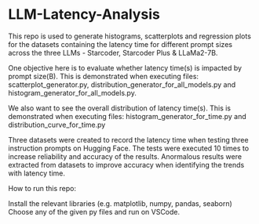 # LLM-Latency-Analysis
This repo is used to generate histograms, scatterplots and regression plots for the datasets containing the latency time for different prompt sizes across the three LLMs - Starcoder, Starcoder Plus & LLaMa2-7B.

One objective here is to evaluate whether latency time(s) is impacted by prompt size(B). This is demonstrated when executing files: scatterplot_generator.py, distribution_generator_for_all_models.py and histogram_generator_for_all_models.py.

We also want to see the overall distribution of latency time(s). This is demonstrated when executing files: histogram_generator_for_time.py and distribution_curve_for_time.py

Three datasets were created to record the latency time when testing three instruction prompts on Hugging Face. The tests were executed 10 times to increase reliability and accuracy of the results. Anormalous results were extracted from datasets to improve accuracy when identifying the trends with latency time.

How to run this repo:

Install the relevant libraries (e.g. matplotlib, numpy, pandas, seaborn)
Choose any of the given py files and run on VSCode.
